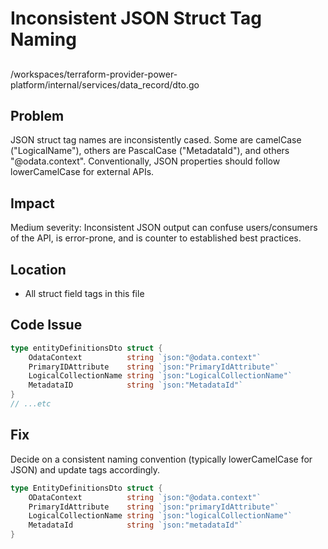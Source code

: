 # Inconsistent JSON Struct Tag Naming

##

/workspaces/terraform-provider-power-platform/internal/services/data_record/dto.go

## Problem

JSON struct tag names are inconsistently cased. Some are camelCase ("LogicalName"), others are PascalCase ("MetadataId"), and others "@odata.context". Conventionally, JSON properties should follow lowerCamelCase for external APIs.

## Impact

Medium severity: Inconsistent JSON output can confuse users/consumers of the API, is error-prone, and is counter to established best practices.

## Location

- All struct field tags in this file

## Code Issue

```go
type entityDefinitionsDto struct {
	OdataContext          string `json:"@odata.context"`
	PrimaryIDAttribute    string `json:"PrimaryIdAttribute"`
	LogicalCollectionName string `json:"LogicalCollectionName"`
	MetadataID            string `json:"MetadataId"`
}
// ...etc
```

## Fix

Decide on a consistent naming convention (typically lowerCamelCase for JSON) and update tags accordingly.

```go
type EntityDefinitionsDto struct {
	ODataContext          string `json:"@odata.context"`
	PrimaryIdAttribute    string `json:"primaryIdAttribute"`
	LogicalCollectionName string `json:"logicalCollectionName"`
	MetadataId            string `json:"metadataId"`
}
```
